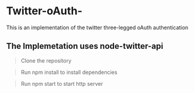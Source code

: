 # Twitter-oAuth-
This is an implementation of the twitter three-legged oAuth authentication

## The Implemetation uses node-twitter-api

> Clone the repository

> Run npm install to install dependencies

> Run npm start to start http server
